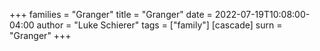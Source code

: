 +++
families = "Granger"
title = "Granger"
date = 2022-07-19T10:08:00-04:00
author = "Luke Schierer"
tags = ["family"]
[cascade]
  surn = "Granger"
+++


